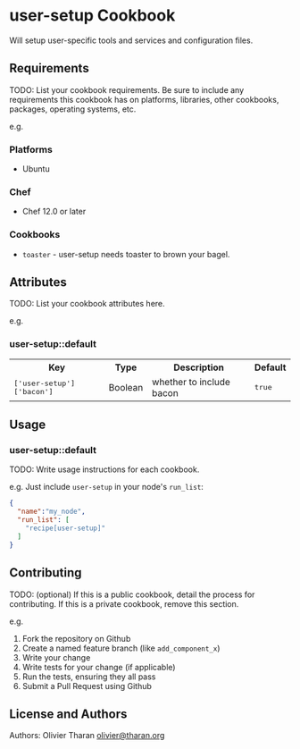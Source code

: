 # user-setup Cookbook

Will setup user-specific tools and services and configuration files.

## Requirements

TODO: List your cookbook requirements. Be sure to include any requirements this cookbook has on platforms, libraries, other cookbooks, packages, operating systems, etc.

e.g.
### Platforms

- Ubuntu

### Chef

- Chef 12.0 or later

### Cookbooks

- `toaster` - user-setup needs toaster to brown your bagel.

## Attributes

TODO: List your cookbook attributes here.

e.g.
### user-setup::default

<table>
  <tr>
    <th>Key</th>
    <th>Type</th>
    <th>Description</th>
    <th>Default</th>
  </tr>
  <tr>
    <td><tt>['user-setup']['bacon']</tt></td>
    <td>Boolean</td>
    <td>whether to include bacon</td>
    <td><tt>true</tt></td>
  </tr>
</table>

## Usage

### user-setup::default

TODO: Write usage instructions for each cookbook.

e.g.
Just include `user-setup` in your node's `run_list`:

```json
{
  "name":"my_node",
  "run_list": [
    "recipe[user-setup]"
  ]
}
```

## Contributing

TODO: (optional) If this is a public cookbook, detail the process for contributing. If this is a private cookbook, remove this section.

e.g.
1. Fork the repository on Github
2. Create a named feature branch (like `add_component_x`)
3. Write your change
4. Write tests for your change (if applicable)
5. Run the tests, ensuring they all pass
6. Submit a Pull Request using Github

## License and Authors

Authors: Olivier Tharan <olivier@tharan.org>

